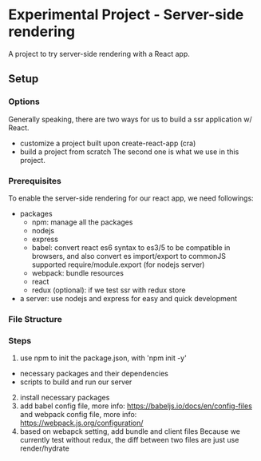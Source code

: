 # Experimental Project - Server-side rendering
A project to try server-side rendering with a React app.


## Setup
### Options
Generally speaking, there are two ways for us to build a ssr application w/ React.
* customize a project built upon create-react-app (cra)
* build a project from scratch
The second one is what we use in this project.

### Prerequisites
To enable the server-side rendering for our react app, we need followings:
* packages
  - npm: manage all the packages
  - nodejs
  - express
  - babel: convert react es6 syntax to es3/5 to be compatible in browsers, and also convert es import/export to commonJS supported require/module.export (for nodejs server)
  - webpack: bundle resources
  - react
  - redux (optional): if we test ssr with redux store
* a server: use nodejs and express for easy and quick development

### File Structure


### Steps
1. use npm to init the package.json, with 'npm init -y'
  - necessary packages and their dependencies
  - scripts to build and run our server
2. install necessary packages
3. add babel config file, more info: https://babeljs.io/docs/en/config-files
   and webpack config file, more info: https://webpack.js.org/configuration/
4. based on webapck setting, add bundle and client files
   Because we currently test without redux, the diff between two files are just use render/hydrate